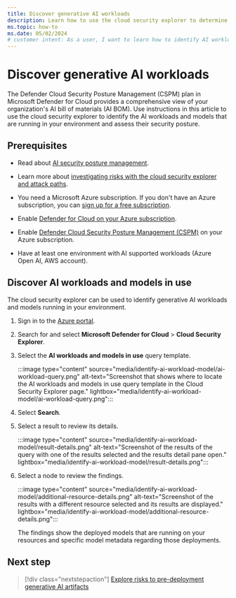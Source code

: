 ```yaml
---
title: Discover generative AI workloads
description: Learn how to use the cloud security explorer to determine which AI workloads and models are running in your environment.
ms.topic: how-to
ms.date: 05/02/2024
# customer intent: As a user, I want to learn how to identify AI workloads and models in my environment so that I can assess their security posture.
---
```


# Discover generative AI workloads

The Defender Cloud Security Posture Management (CSPM) plan in Microsoft Defender for Cloud provides a comprehensive view of your organization's AI bill of materials (AI BOM). Use instructions in this article to use the cloud security explorer to identify the AI workloads and models that are running in your environment and assess their security posture.

## Prerequisites

- Read about [AI security posture management](ai-security-posture.md).

- Learn more about [investigating risks with the cloud security explorer and attack paths](concept-attack-path.md).

- You need a Microsoft Azure subscription. If you don't have an Azure subscription, you can [sign up for a free subscription](https://azure.microsoft.com/pricing/free-trial/).

- Enable [Defender for Cloud on your Azure subscription](connect-azure-subscription.md).

- Enable [Defender Cloud Security Posture Management (CSPM)](tutorial-enable-cspm-plan.md) on your Azure subscription.

- Have at least one environment with AI supported workloads (Azure Open AI, AWS account).

## Discover AI workloads and models in use

The cloud security explorer can be used to identify generative AI workloads and models running in your environment.

1. Sign in to the [Azure portal](https://portal.azure.com/).

1. Search for and select **Microsoft Defender for Cloud** > **Cloud Security Explorer**.

1. Select the **AI workloads and models in use** query template.

    :::image type="content" source="media/identify-ai-workload-model/ai-workload-query.png" alt-text="Screenshot that shows where to locate the AI workloads and models in use query template in the Cloud Security Explorer page." lightbox="media/identify-ai-workload-model/ai-workload-query.png":::

1. Select **Search**.

1. Select a result to review its details.

    :::image type="content" source="media/identify-ai-workload-model/result-details.png" alt-text="Screenshot of the results of the query with one of the results selected and the results detail pane open." lightbox="media/identify-ai-workload-model/result-details.png":::

1. Select a node to review the findings.

    :::image type="content" source="media/identify-ai-workload-model/additional-resource-details.png" alt-text="Screenshot of the results with a different resource selected and its results are displayed." lightbox="media/identify-ai-workload-model/additional-resource-details.png":::

    The findings show the deployed models that are running on your resources and specific model metadata regarding those deployments.

## Next step

> [!div class="nextstepaction"]
> [Explore risks to pre-deployment generative AI artifacts](explore-ai-risk.md)
